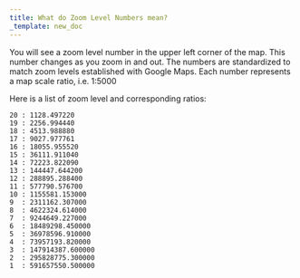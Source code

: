 ```yaml
---
title: What do Zoom Level Numbers mean?
_template: new_doc
---
```



You will see a zoom level number in the upper left corner of the map. This number changes as you zoom in and out.  The numbers are standardized to match zoom levels established with Google Maps.  Each number represents a map scale ratio, i.e. 1:5000

Here is a list of zoom level and corresponding ratios:

    20 : 1128.497220
    19 : 2256.994440
    18 : 4513.988880
    17 : 9027.977761
    16 : 18055.955520
    15 : 36111.911040
    14 : 72223.822090
    13 : 144447.644200
    12 : 288895.288400
    11 : 577790.576700
    10 : 1155581.153000
    9  : 2311162.307000
    8  : 4622324.614000
    7  : 9244649.227000
    6  : 18489298.450000
    5  : 36978596.910000
    4  : 73957193.820000
    3  : 147914387.600000
    2  : 295828775.300000
    1  : 591657550.500000

